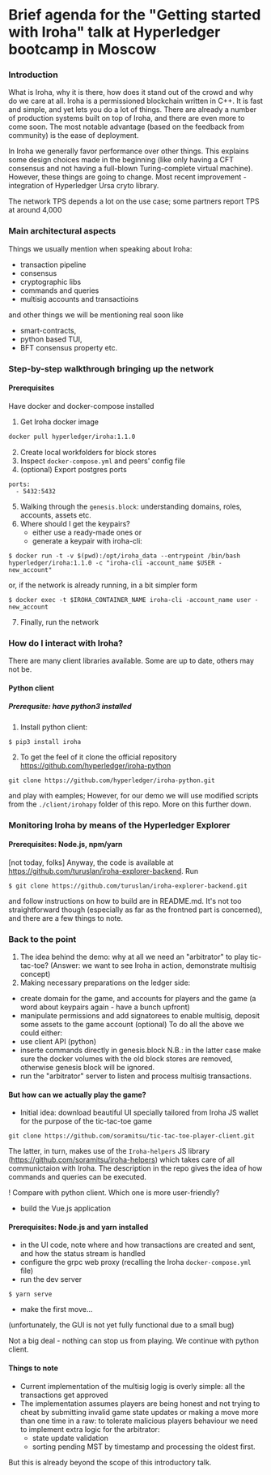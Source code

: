 # Brief agenda for the "Getting started with Iroha" talk at Hyperledger bootcamp in Moscow


### Introduction
What is Iroha, why it is there, how does it stand out of the crowd and why do we care at all.
Iroha is a permissioned blockchain written in C++. It is fast and simple, and yet lets you do a lot of things.
There are already a number of production systems built on top of Iroha, and there are even more to come soon.
The most notable advantage (based on the feedback from community) is the ease of deployment.

In Iroha we generally favor performance over other things. This explains some design choices made in the beginning (like only having a CFT consensus and not having a full-blown Turing-complete virtual machine). However, these things are going to change. Most recent improvement - integration of Hyperledger Ursa cryto library.

The network TPS depends a lot on the use case; some partners report TPS at around 4,000


### Main architectural aspects
Things we usually mention when speaking about Iroha:
- transaction pipeline
- consensus
- cryptographic libs
- commands and queries
- multisig accounts and transactioins

and other things we will be mentioning real soon like
- smart-contracts,
- python based TUI,
- BFT consensus property etc.


### Step-by-step walkthrough bringing up the network

#### Prerequisites
Have docker and docker-compose installed

1. Get Iroha docker image
```bash
docker pull hyperledger/iroha:1.1.0
```
2. Create local workfolders for block stores
3. Inspect ```docker-compose.yml``` and peers' config file
4. (optional) Export postgres ports 
```
ports:
  - 5432:5432
```
5. Walking through the ```genesis.block```: understanding domains, roles, accounts, assets etc.
6. Where should I get the keypairs?
	- either use a ready-made ones or 
	- generate a keypair with iroha-cli:
```
$ docker run -t -v $(pwd):/opt/iroha_data --entrypoint /bin/bash hyperledger/iroha:1.1.0 -c "iroha-cli -account_name $USER -new_account"
```
  or, if the network is already running, in a bit simpler form
```
$ docker exec -t $IROHA_CONTAINER_NAME iroha-cli -account_name user -new_account
```
7. Finally, run the network


### How do I interact with Iroha?
There are many client libraries available. Some are up to date, others may not be.
#### Python client 
##### Prerequsite: have python3 installed
1. Install python client:
```
$ pip3 install iroha
```
2. To get the feel of it clone the official repository https://github.com/hyperledger/iroha-python
```
git clone https://github.com/hyperledger/iroha-python.git
```
and play with eamples; 
However, for our demo we will use modified scripts from the ```./client/irohapy``` folder of this repo. More on this further down.


### Monitoring Iroha by means of the Hyperledger Explorer
#### Prerequisites: Node.js, npm/yarn
[not today, folks]
Anyway, the code is available at https://github.com/turuslan/iroha-explorer-backend.
Run
```
$ git clone https://github.com/turuslan/iroha-explorer-backend.git
```
and follow instructions on how to build are in README.md. It's not too straightforward though (especially as far as the frontned part is concerned), and there are a few things to note.


### Back to the point
1. The idea behind the demo: why at all we need an "arbitrator" to play tic-tac-toe? (Answer: we want to see Iroha in action, demonstrate multisig concept)
2. Making necessary preparations on the ledger side:
- create domain for the game, and accounts for players and the game (a word about keypairs again - have a bunch upfront) 
- manipulate permissions and add signatorees to enable multisig, deposit some assets to the game account (optional)
To do all the above we could either:
- use client API (python)
- inserte commands directly in genesis.block
N.B.: in the latter case make sure the docker volumes with the old block stores are removed, otherwise genesis block will be ignored.
- run the "arbitrator" server to listen and process multisig transactions.

#### But how can we actually play the game?
- Initial idea: download beautiful UI specially tailored from Iroha JS wallet for the purpose of the tic-tac-toe game
```
git clone https://github.com/soramitsu/tic-tac-toe-player-client.git
```
The latter, in turn, makes use of the ```Iroha-helpers``` JS library (https://github.com/soramitsu/iroha-helpers) which takes care of all communictaion with Iroha. The description in the repo gives the idea of how commands and queries can be executed.

! Compare with python client. Which one is more user-friendly?

- build the Vue.js application
#### Prerequisites: Node.js and yarn installed
- in the UI code, note where and how transactions are created and sent, and how the status stream is handled
- configure the grpc web proxy (recalling the Iroha ```docker-compose.yml``` file)
- run the dev server
```
$ yarn serve
```
- make the first move...

(unfortunately, the GUI is not yet fully functional due to a small bug)

Not a big deal - nothing can stop us from playing. We continue with python client.

#### Things to note
- Current implementation of the multisig logig is overly simple: all the transactions get approved
- The implementation assumes players are being honest and not trying to cheat by submitting invalid game state updates or making a move more than one time in a raw: to tolerate malicious players behaviour we need to implement extra logic for the arbitrator:
  - state update validation
  - sorting pending MST by timestamp and processing the oldest first.
 
But this is already beyond the scope of this introductory talk.
